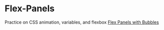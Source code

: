 # Flex-Panels
Practice on CSS animation, variables, and flexbox
[Flex Panels with Bubbles](http://1000mileworld.com/Portfolio/Flex/flexPanels.html)
